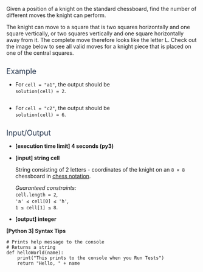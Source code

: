 <p>Given a position of a knight on the standard chessboard, find the number of different moves the knight can perform.</p>
<p>The knight can move to a square that is two squares horizontally and one square vertically, or two squares vertically and one square horizontally away from it. The complete move therefore looks like the letter L. Check out the image below to see all valid moves for a knight piece that is placed on one of the central squares.</p>
<p><img src="https://codesignal.s3.amazonaws.com/tasks/chessKnight/img/knight.jpg?_tm=1624642282452" alt /></p>
<p><span class="markdown--header" style="color:#2b3b52;font-size:1.4em">Example</span></p>
<ul>
<li>
<p>For <code>cell = "a1"</code>, the output should be<br />
<code>solution(cell) = 2</code>.</p>
<p><img src="https://codesignal.s3.amazonaws.com/tasks/chessKnight/img/ex_1.jpg?_tm=1624642282672" alt /></p>
</li>
<li>
<p>For <code>cell = "c2"</code>, the output should be<br />
<code>solution(cell) = 6</code>.</p>
<p><img src="https://codesignal.s3.amazonaws.com/tasks/chessKnight/img/ex_2.jpg?_tm=1624642282948" alt /></p>
</li>
</ul>
<p><span class="markdown--header" style="color:#2b3b52;font-size:1.4em">Input/Output</span></p>
<ul>
<li>
<p><strong>[execution time limit] 4 seconds (py3)</strong></p>
</li>
<li>
<p><strong>[input] string cell</strong></p>
<p>String consisting of 2 letters - coordinates of the knight on an <code>8 × 8</code> chessboard in <a href="keyword://chess-notation" target="_blank">chess notation</a>.</p>
<p><em>Guaranteed constraints:</em><br />
<code>cell.length = 2</code>,<br />
<code>'a' ≤ cell[0] ≤ 'h'</code>,<br />
<code>1 ≤ cell[1] ≤ 8</code>.</p>
</li>
<li>
<p><strong>[output] integer</strong></p>
</li>
</ul>
<p><strong>[Python 3] Syntax Tips</strong></p>
<pre><code class="language-python"><span class="hljs-comment"># Prints help message to the console</span>
<span class="hljs-comment"># Returns a string</span>
<span class="hljs-keyword">def</span> <span class="hljs-title function_">helloWorld</span>(<span class="hljs-params">name</span>):
    <span class="hljs-built_in">print</span>(<span class="hljs-string">"This prints to the console when you Run Tests"</span>)
    <span class="hljs-keyword">return</span> <span class="hljs-string">"Hello, "</span> + name

</code></pre>
